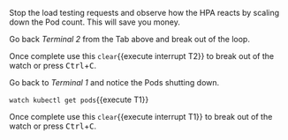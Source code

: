 Stop the load testing requests and observe how the HPA reacts by scaling down the Pod count. This will save you money.

Go back _Terminal 2_ from the Tab above and break out of the loop.

Once complete use this ```clear```{{execute interrupt T2}} to break out of the watch or press <kbd>Ctrl</kbd>+<kbd>C</kbd>.

Go back to _Terminal 1_ and notice the Pods shutting down.

`watch kubectl get pods`{{execute T1}}

Once complete use this ```clear```{{execute interrupt T1}} to break out of the watch or press <kbd>Ctrl</kbd>+<kbd>C</kbd>.
